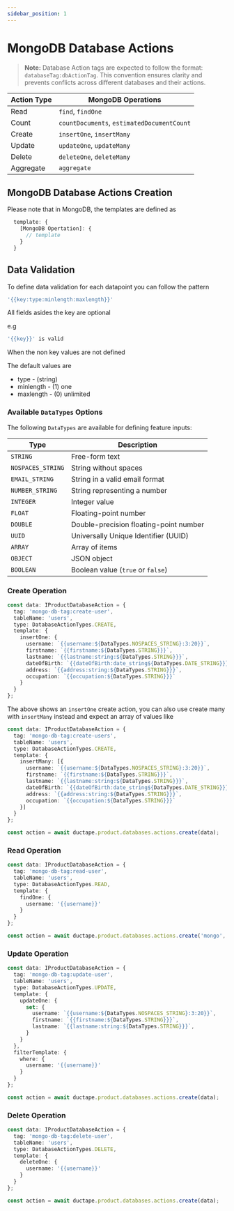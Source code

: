 ```yaml
---
sidebar_position: 1
---
```


# MongoDB Database Actions

> **Note:** Database Action tags are expected to follow the format: `databaseTag:dbActionTag`. This convention ensures clarity and prevents conflicts across different databases and their actions.

| **Action Type** | **MongoDB Operations**                     |
|------------------|--------------------------------------------|
| Read             | `find`, `findOne`                         |
| Count            | `countDocuments`, `estimatedDocumentCount`|
| Create           | `insertOne`, `insertMany`                 |
| Update           | `updateOne`, `updateMany`                 |
| Delete           | `deleteOne`, `deleteMany`                 |
| Aggregate        | `aggregate`                               |


## MongoDB Database Actions Creation

Please note that in MongoDB, the templates are  defined as

``` typescript
  template: {
    [MongoDB Opertation]: {
      // template
    }
  }
```

## Data Validation
To define data validation for each datapoint you can follow the pattern
```typescript
'{{key:type:minlength:maxlength}}'
```

All fields asides the key are optional

e.g

```typescript
'{{key}}' is valid
```

When the non key values are not defined

The default values are 
- type - (string)
- minlength - (1) one
- maxlength - (0) unlimited

### Available `DataTypes` Options

The following `DataTypes` are available for defining feature inputs:

| Type              | Description                                     |
|-------------------|-------------------------------------------------|
| `STRING`          | Free-form text                                  |
| `NOSPACES_STRING` | String without spaces                           |
| `EMAIL_STRING`    | String in a valid email format                  |
| `NUMBER_STRING`   | String representing a number                    |
| `INTEGER`         | Integer value                                   |
| `FLOAT`           | Floating-point number                           |
| `DOUBLE`          | Double-precision floating-point number          |
| `UUID`            | Universally Unique Identifier (UUID)            |
| `ARRAY`           | Array of items                                  |
| `OBJECT`          | JSON object                                     |
| `BOOLEAN`         | Boolean value (`true` or `false`)               |

### Create Operation

```typescript
const data: IProductDatabaseAction = {
  tag: 'mongo-db-tag:create-user',
  tableName: 'users',
  type: DatabaseActionTypes.CREATE,
  template: {
    insertOne: {
      username: `{{username:${DataTypes.NOSPACES_STRING}:3:20}}`,
      firstname: `{{firstname:${DataTypes.STRING}}}`,
      lastname: `{{lastname:string:${DataTypes.STRING}}}`,
      dateOfBirth: `{{dateOfBirth:date_string${DataTypes.DATE_STRING}}}`,
      address: `{{address:string:${DataTypes.STRING}}}`,
      occupation: `{{occupation:${DataTypes.STRING}}}`
    }
  }
};
```

The above shows an `insertOne` create action, you can also use create many with `insertMany` instead and expect an array of values like

``` typescript
const data: IProductDatabaseAction = {
  tag: 'mongo-db-tag:create-users',
  tableName: 'users',
  type: DatabaseActionTypes.CREATE,
  template: {
    insertMany: [{
      username: `{{username:${DataTypes.NOSPACES_STRING}:3:20}}`,
      firstname: `{{firstname:${DataTypes.STRING}}}`,
      lastname: `{{lastname:string:${DataTypes.STRING}}}`,
      dateOfBirth: `{{dateOfBirth:date_string${DataTypes.DATE_STRING}}}`,
      address: `{{address:string:${DataTypes.STRING}}}`,
      occupation: `{{occupation:${DataTypes.STRING}}}`
    }]
  }
};

```

``` typescript
const action = await ductape.product.databases.actions.create(data);
```

### Read Operation

```typescript
const data: IProductDatabaseAction = {
  tag: 'mongo-db-tag:read-user',
  tableName: 'users',
  type: DatabaseActionTypes.READ,
  template: {
    findOne: {
      username: '{{username}}'
    }
  }
};

const action = await ductape.product.databases.actions.create('mongo', data);
```

### Update Operation

```typescript
const data: IProductDatabaseAction = {
  tag: 'mongo-db-tag:update-user',
  tableName: 'users',
  type: DatabaseActionTypes.UPDATE,
  template: {
    updateOne: {
      set: {
        username: `{{username:${DataTypes.NOSPACES_STRING}:3:20}}`,
        firstname: `{{firstname:${DataTypes.STRING}}}`,
        lastname: `{{lastname:string:${DataTypes.STRING}}}`,
      }
    }
  },
  filterTemplate: {
    where: {
      username: '{{username}}'
    }
  }
};

const action = await ductape.product.databases.actions.create(data);
```

### Delete Operation

```typescript
const data: IProductDatabaseAction = {
  tag: 'mongo-db-tag:delete-user',
  tableName: 'users',
  type: DatabaseActionTypes.DELETE,
  template: {
    deleteOne: {
      username: '{{username}}'
    }
  }
};

const action = await ductape.product.databases.actions.create(data);
```
